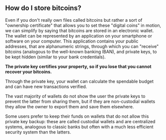## How do I store bitcoins? ##
Even if you don&#39;t really own files called bitcoins but rather a sort of &quot;ownership certificate&quot; that allows you to set these &quot;digital coins&quot; in motion, we can simplify by saying that bitcoins are stored in an electronic wallet. The wallet can be represented by an application on your smartphone or software on your computer. This application contains your public addresses, that are alphanumeric strings, through which you can &quot;receive&quot; bitcoins (analogous to the well-known banking IBAN), and private keys, to be kept hidden (similar to your bank credentials).

**The private key certifies your property, so if you lose that you cannot recover your bitcoins.**

Through the private key, your wallet can calculate the spendable budget and can have new transactions verified.

The vast majority of wallets do not show the user the private keys to prevent the latter from sharing them, but if they are non-custodial wallets they allow the owner to export them and save them elsewhere.

Some users prefer to keep their funds on wallets that do not allow this private key backup: these are called custodial wallets and are centralized systems, analogous to classic banks but often with a much less efficient security system than the latters.
